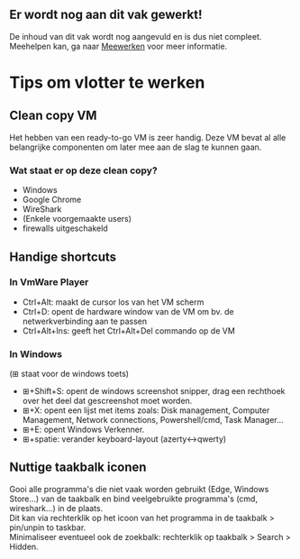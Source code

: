 ## Er wordt nog aan dit vak gewerkt!
De inhoud van dit vak wordt nog aangevuld en is dus niet compleet.  
Meehelpen kan, ga naar [Meewerken](/meewerken) voor meer informatie.
# Tips om vlotter te werken
## Clean copy VM
Het hebben van een ready-to-go VM is zeer handig. Deze VM bevat al alle belangrijke componenten om later mee aan de slag te kunnen gaan.
### Wat staat er op deze clean copy?
* Windows
* Google Chrome
* WireShark
* (Enkele voorgemaakte users)
* firewalls uitgeschakeld

## Handige shortcuts
### In VmWare Player
* Ctrl+Alt: maakt de cursor los van het VM scherm
* Ctrl+D: opent de hardware window van de VM om bv. de netwerkverbinding aan te passen
* Ctrl+Alt+Ins: geeft het Ctrl+Alt+Del commando op de VM
### In Windows
(⊞ staat voor de windows toets)
* ⊞+Shift+S: opent de windows screenshot snipper, drag een rechthoek over het deel dat gescreenshot moet worden.
* ⊞+X: opent een lijst met items zoals: Disk management, Computer Management, Network connections, Powershell/cmd, Task Manager...
* ⊞+E: opent Windows Verkenner.
* ⊞+spatie: verander keyboard-layout (azerty<->qwerty)

## Nuttige taakbalk iconen
Gooi alle programma's die niet vaak worden gebruikt (Edge, Windows Store...) van de taakbalk en bind veelgebruikte programma's (cmd, wireshark...) in de plaats.  
 Dit kan via rechterklik op het icoon van het programma in de taakbalk > pin/unpin to taskbar.  
 Minimaliseer eventueel ook de zoekbalk: rechterklik op taakbalk > Search > Hidden.
